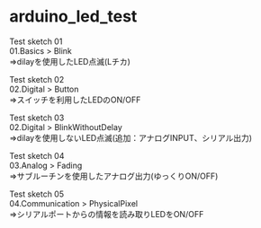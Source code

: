 arduino_led_test
================

Test sketch 01<br>
01.Basics > Blink<br>
⇒dilayを使用したLED点滅(Lチカ)<br>

Test sketch 02<br>
02.Digital > Button<br>
⇒スイッチを利用したLEDのON/OFF<br>

Test sketch 03<br>
02.Digital > BlinkWithoutDelay<br>
⇒dilayを使用しないLED点滅(追加：アナログINPUT、シリアル出力)<br>

Test sketch 04<br>
03.Analog > Fading<br>
⇒サブルーチンを使用したアナログ出力(ゆっくりON/OFF)<br>

Test sketch 05<br>
04.Communication > PhysicalPixel<br>
⇒シリアルポートからの情報を読み取りLEDをON/OFF<br>
